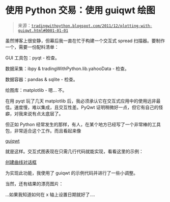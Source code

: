 <!--yml

分类：未分类

日期：2024-05-18 15:43:08

-->

# 使用 Python 交易：使用 guiqwt 绘图

> 来源：[`tradingwithpython.blogspot.com/2011/12/plotting-with-guiqwt.html#0001-01-01`](http://tradingwithpython.blogspot.com/2011/12/plotting-with-guiqwt.html#0001-01-01)

虽然博客上很安静，但幕后我一直在忙于构建一个交互式 spread 扫描器。要制作一个，需要一份配料清单：

GUI 工具包：pyqt - 检查。

数据采集：ibpy & tradingWithPython.lib.yahooData - 检查。

数据容器：pandas & sqlite - 检查。

绘图库：matplotlib - 嗯... 不。

在用 pyqt 玩了几天 matplotlib 后，我必须承认它在交互式应用中的使用远非最佳。速度慢，难以集成，且交互性差。PyQwt 证明稍微好一点，但它有自己的怪癖，对我来说有点太底层了。

但正如 Python 经常发生的那样，有人，在某个地方已经写了一个非常棒的工具包，非常适合这个工作。而且看起来像

[guiqwt](http://packages.python.org/guiqwt/index.html)

就是这样。交互式图表现在只需几行代码就能实现，看看这里的示例：

[创建曲线对话框](http://code.google.com/p/trading-with-python/source/browse/trunk/cookbook/guiqwt_CurveDialog.py)

为实现此功能，我使用了 guiqwt 的示例代码并进行了一些小调整。

当然，还有结果的漂亮图片：

...如果我知道如何在 x 轴上设置日期就好了....
